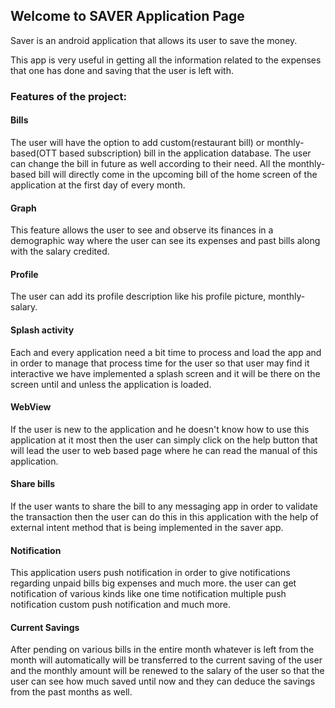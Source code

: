 ## Welcome to SAVER Application Page

Saver is an android application that allows its user to save the money.

This app is very useful in getting all the information related to the expenses that one has done and saving that the user  is left with.


### Features of the project:

#### Bills
The user will have the option to add custom(restaurant bill) or monthly-based(OTT based subscription) bill in the application database. The user can change the bill in future as well according to their need. All the monthly-based bill will directly come in the upcoming bill of the home screen of the application at the first day of every month.

#### Graph
This feature allows the user to see and observe its finances in a demographic way where the user can see its expenses and past bills along with the salary credited.

#### Profile
The user can add its profile description like his profile picture, monthly-salary.

#### Splash activity
Each and every application need a bit time to process and load the app and in order to manage that process time for the user so that user may find it interactive we have implemented a splash screen and it will be there on the screen until and unless the application is loaded.

#### WebView
If the user is new to the application and he doesn't know how to use this application at it most then the user can simply click on the help button that will lead the user to web based page where he can read the manual of this application.

#### Share bills
If the user wants to share the bill to any messaging app in order to validate the transaction then the user can do this in this application with the help of external intent method that is being implemented in the saver app.

#### Notification
This application users push notification in order to give notifications regarding unpaid bills big expenses and much more. the user can get notification of various kinds like one time notification multiple push notification custom push notification and much more.

#### Current Savings
After pending on various bills in the entire month whatever is left from the month will automatically will be transferred to the current saving of the user and the monthly amount will be renewed to the salary of the user so that the user can see how much saved until now and they can deduce the savings from the past months as well.



